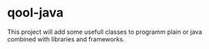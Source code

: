 # qool-java
This project will add some usefull classes to programm plain or java combined with libraries and frameworks.
